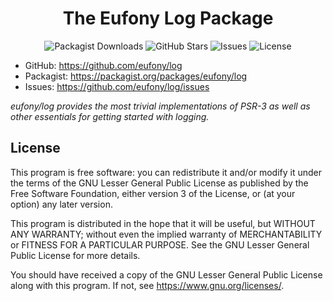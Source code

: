 <h1 align="center">The Eufony Log Package</h1>

<p align="center">
    <img alt="Packagist Downloads" src="https://img.shields.io/packagist/dt/eufony/log?label=Packagist%20Downloads">
    <img alt="GitHub Stars" src="https://img.shields.io/github/stars/eufony/log?label=GitHub%20Stars">
    <img alt="Issues" src="https://img.shields.io/github/issues/eufony/log/open?label=Issues">
    <img alt="License" src="https://img.shields.io/github/license/eufony/log?label=License">
</p>

- GitHub: https://github.com/eufony/log
- Packagist: https://packagist.org/packages/eufony/log
- Issues: https://github.com/eufony/log/issues

*eufony/log provides the most trivial implementations of PSR-3 as well as other essentials for getting started with
logging.*

## License

This program is free software: you can redistribute it and/or modify it under the terms of the GNU Lesser General Public
License as published by the Free Software Foundation, either version 3 of the License, or (at your option) any later
version.

This program is distributed in the hope that it will be useful, but WITHOUT ANY WARRANTY; without even the implied
warranty of MERCHANTABILITY or FITNESS FOR A PARTICULAR PURPOSE. See the GNU Lesser General Public License for more
details.

You should have received a copy of the GNU Lesser General Public License along with this program. If not,
see <https://www.gnu.org/licenses/>.
